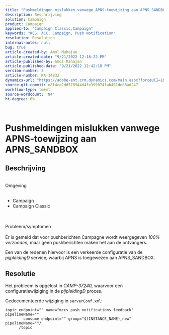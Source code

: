 ```yaml
---
title: "Pushmeldingen mislukken vanwege APNS-toewijzing aan APNS_SANDBOX"
description: Beschrijving
solution: Campaign
product: Campaign
applies-to: "Campaign Classic,Campaign"
keywords: "KCS, ACC, Campaign, Push Notification"
resolution: Resolution
internal-notes: null
bug: true
article-created-by: Amol Mahajan
article-created-date: "9/21/2022 12:16:22 PM"
article-published-by: Amol Mahajan
article-published-date: "9/21/2022 12:42:10 PM"
version-number: 3
article-number: KA-14832
dynamics-url: "https://adobe-ent.crm.dynamics.com/main.aspx?forceUCI=1&pagetype=entityrecord&etn=knowledgearticle&id=d0109231-a739-ed11-9db1-002248086cae"
source-git-commit: e8f4ca2dd578944d4fe399074fab461de88ad247
workflow-type: tm+mt
source-wordcount: '94'
ht-degree: 6%

---
```


# Pushmeldingen mislukken vanwege APNS-toewijzing aan APNS_SANDBOX

## Beschrijving

<br>Omgeving<br><br>
- Campaign
- Campaign Classic

<br><br>Probleem/symptomen<br><br>
Er is gemeld dat voor pushberichten Campagne wordt weergegeven *100% verzonden,* maar geen pushberichten maken het aan de ontvangers.

Een van de redenen hiervoor is een verkeerde configuratie van de *pijpleidingD* service, waarbij APNS is toegewezen aan APNS_SANDBOX.


## Resolutie


Het probleem is opgelost in *CAMP-37240,* waarvoor een configuratiewijziging in de *pijpleidingD* proces.

Gedocumenteerde wijziging in `serverConf.xml`:


```
topic endpoint="" name="mccs_push_notifications_feedback" pipelineName=""
        consume endpoint="" group="$(INSTANCE_NAME)_new" pipelineName=""/
      /topic
```

